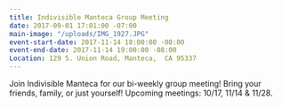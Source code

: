 ```yaml
---
title: Indivisible Manteca Group Meeting
date: 2017-09-01 17:01:00 -07:00
main-image: "/uploads/IMG_1927.JPG"
event-start-date: 2017-11-14 18:00:00 -08:00
event-end-date: 2017-11-14 19:00:00 -08:00
Location: 129 S. Union Road, Manteca,  CA 95337
---
```


Join Indivisible Manteca for our bi-weekly group meeting! Bring your friends, family, or just yourself!  Upcoming meetings: 10/17, 11/14 & 11/28.